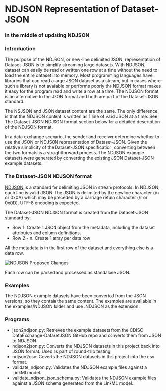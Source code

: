 # NDJSON Representation of Dataset-JSON

### In the middle of updating NDJSON

### Introduction

The purpose of the NDJSON, or new-line delimited JSON, representation of Dataset-JSON is to simplify streaming 
large datasets. With NDJSON, dataset can easily be read or written one row at a time without the need to load the entire 
dataset into memory. Most programming languages have libraries that can read a large JSON dataset as a stream, but in cases 
where such a library is not available or performs poorly the NDJSON format makes it easy for the program read and write 
a row at a time. The NDJSON format is an alternative to the JSON format and both are part of the Dataset-JSON standard.

The NSJSON and JSON dataset content are the same. The only difference is that the NDJSON content is written as 1 line
of valid JSON at a time. See The Dataset-JSON NDJSON format section below for a detailed description of the NDJSON 
format.

In a data exchange scenario, the sender and receiver determine whether to use the JSON or NDJSON representation of 
Dataset-JSON. Given the relative simplicity of the Dataset-JSON specification, converting between the two formats is a
straightforward process. The NDJSON example datasets were generated by converting the existing JSON Dataset-JSON 
example datasets.

### The Dataset-JSON NDJSON format

[NDJSON](https://github.com/NDJSON/NDJSON-spec) is a standard for delimiting JSON in stream protocols. In NDJSON, each
line is valid JSON. The JSON is delimited by the newline character (\n or 0x0A) which may be preceded by a carriage
return character (\r or 0x0D). UTF-8 encoding is expected.

The Dataset-JSON NDJSON format is created from the Dataset-JSON standard by:
* Row 1. Create 1 JSON object from the metadata, including the dataset attributes and column definitions.
* Row 2 - n. Create 1 array per data row

All the metadata is in the first row of the dataset and everything else is a data row.

![NDJSON Proposed Changes](/doc/img/ndjson-json-structure.JPG?raw=true)

Each row can be parsed and processed as standalone JSON.

### Examples

The NDJSON example datasets have been converted from the JSON versions, so they contain the same content. The examples 
are available in the examples/NDJSON folder and use .NDJSON as the extension.

### Programs
* json2ndjson.py: Retrieves the example datasets from the CDISC DataExchange-DatasetJSON GitHub repo and converts them from JSON to NDJSON.
* ndjson2json.py: Converts the NDJSON datasets in this project back into JSON format. Used as part of round-trip testing.
* ndjson2csv: Coverts the NDJSON datasets in this project into the csv format.
* validate_ndjson.py: Validates the NDJSON example files against a LinkMl model.
* validate_ndjson_json_schema.py: Validates the NDJSON example files against a JSON schema generated from the LinkML model.


